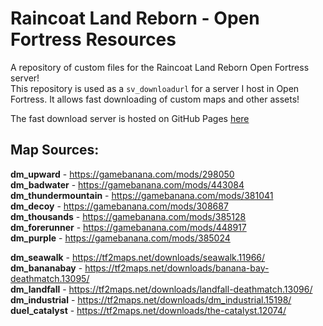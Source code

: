 # Raincoat Land Reborn - Open Fortress Resources
A repository of custom files for the Raincoat Land Reborn Open Fortress server!  
This repository is used as a `sv_downloadurl` for a server I host in Open Fortress. It allows fast downloading of custom maps and other assets!  

The fast download server is hosted on GitHub Pages [here](https://toxxythetrash.github.io/RLR-OFResources/open_fortress/)
 
## Map Sources:  
**dm_upward** - https://gamebanana.com/mods/298050  
**dm_badwater** - https://gamebanana.com/mods/443084  
**dm_thundermountain** - https://gamebanana.com/mods/381041  
**dm_decoy** - https://gamebanana.com/mods/308687  
**dm_thousands** - https://gamebanana.com/mods/385128  
**dm_forerunner** - https://gamebanana.com/mods/448917  
**dm_purple** - https://gamebanana.com/mods/385024  

**dm_seawalk** - https://tf2maps.net/downloads/seawalk.11966/  
**dm_bananabay** - https://tf2maps.net/downloads/banana-bay-deathmatch.13095/  
**dm_landfall** - https://tf2maps.net/downloads/landfall-deathmatch.13096/  
**dm_industrial** - https://tf2maps.net/downloads/dm_industrial.15198/  
**duel_catalyst** - https://tf2maps.net/downloads/the-catalyst.12074/  